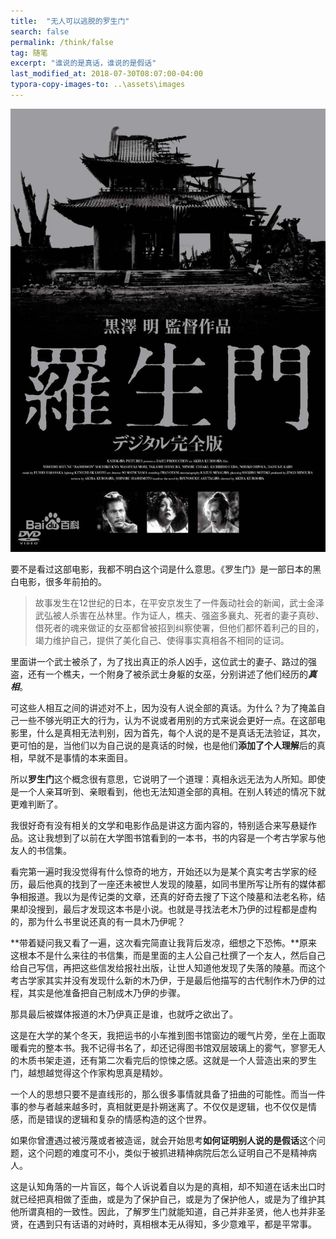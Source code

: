 ```yaml
---
title:  "无人可以逃脱的罗生门"
search: false
permalink: /think/false
tag: 随笔
excerpt: "谁说的是真话，谁说的是假话"
last_modified_at: 2018-07-30T08:07:00-04:00
typora-copy-images-to: ..\assets\images
---
```


![pic](../assets/images/f636afc379310a551e98a048b54543a9832610c9.jpg)

要不是看过这部电影，我都不明白这个词是什么意思。《罗生门》是一部日本的黑白电影，很多年前拍的。

> 故事发生在12世纪的日本，在平安京发生了一件轰动社会的新闻，武士金泽武弘被人杀害在丛林里。作为证人，樵夫、强盗多襄丸、死者的妻子真砂、借死者的魂来做证的女巫都曾被招到纠察使署，但他们都怀着利己的目的，竭力维护自己，提供了美化自己、使得事实真相各不相同的证词。

里面讲一个武士被杀了，为了找出真正的杀人凶手，这位武士的妻子、路过的强盗，还有一个樵夫，一个附身了被杀武士身躯的女巫，分别讲述了他们经历的***真相***。

可这些人相互之间的讲述对不上，因为没有人说全部的真话。为什么？为了掩盖自己一些不够光明正大的行为，认为不说或者用别的方式来说会更好一点。在这部电影里，什么是真相无法判别，因为首先，每个人说的是不是真话无法验证，其次，更可怕的是，当他们以为自己说的是真话的时候，也是他们**添加了个人理解**后的真相，早就不是事情的本来面目。

所以**罗生门**这个概念很有意思，它说明了一个道理：真相永远无法为人所知。即使是一个人亲耳听到、亲眼看到，他也无法知道全部的真相。在别人转述的情况下就更难判断了。

我很好奇有没有相关的文学和电影作品是讲这方面内容的，特别适合来写悬疑作品。这让我想到了以前在大学图书馆看到的一本书，书的内容是一个考古学家与他友人的书信集。

看完第一遍时我没觉得有什么惊奇的地方，开始还以为是某个真实考古学家的经历，最后他真的找到了一座还未被世人发现的陵墓，如同书里所写让所有的媒体都争相报道。我以为是传记类的文章，还真的好奇去搜了下这个陵墓和法老名称，结果却没搜到，最后才发现这本书是小说。也就是寻找法老木乃伊的过程都是虚构的，那为什么书里说还真的有一具木乃伊呢？

**带着疑问我又看了一遍，这次看完简直让我背后发凉，细想之下恐怖。**原来这根本不是什么来往的书信集，而是里面的主人公自己杜撰了一个友人，然后自己给自己写信，再把这些信发给报社出版，让世人知道他发现了失落的陵墓。而这个考古学家其实并没有发现什么新的木乃伊，于是最后他描写的古代制作木乃伊的过程，其实是他准备把自己制成木乃伊的步骤。

那具最后被媒体报道的木乃伊真正是谁，也就呼之欲出了。

这是在大学的某个冬天，我把运书的小车推到图书馆窗边的暖气片旁，坐在上面取暖看完的整本书。我不记得书名了，却还记得图书馆双层玻璃上的雾气，寥寥无人的木质书架走道，还有第二次看完后的惊悚之感。这就是一个人营造出来的罗生门，越想越觉得这个作家构思真是精妙。

一个人的思想只要不是直线形的，那么很多事情就具备了扭曲的可能性。而当一件事的参与者越来越多时，真相就更是扑朔迷离了。不仅仅是逻辑，也不仅仅是情感，而是错误的逻辑和复杂的情感构造的这个世界。

如果你曾遭遇过被污蔑或者被造谣，就会开始思考**如何证明别人说的是假话**这个问题，这个问题的难度可不小，类似于被抓进精神病院后怎么证明自己不是精神病人。

这是认知角落的一片盲区，每个人诉说着自以为是的真相，却不知道在话未出口时就已经把真相做了歪曲，或是为了保护自己，或是为了保护他人，或是为了维护其他所谓真相的一致性。因此，了解罗生门就能知道，自己并非圣贤，他人也并非圣贤，在遇到只有话语的对峙时，真相根本无从得知，多少意难平，都是平常事。

